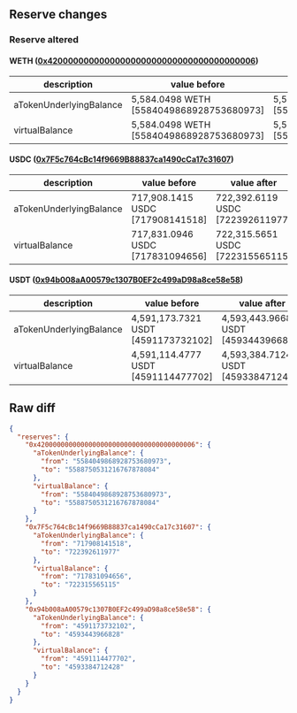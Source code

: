 ## Reserve changes

### Reserve altered

#### WETH ([0x4200000000000000000000000000000000000006](https://optimistic.etherscan.io/address/0x4200000000000000000000000000000000000006))

| description | value before | value after |
| --- | --- | --- |
| aTokenUnderlyingBalance | 5,584.0498 WETH [5584049868928753680973] | 5,588.7505 WETH [5588750531216767878084] |
| virtualBalance | 5,584.0498 WETH [5584049868928753680973] | 5,588.7505 WETH [5588750531216767878084] |


#### USDC ([0x7F5c764cBc14f9669B88837ca1490cCa17c31607](https://optimistic.etherscan.io/address/0x7F5c764cBc14f9669B88837ca1490cCa17c31607))

| description | value before | value after |
| --- | --- | --- |
| aTokenUnderlyingBalance | 717,908.1415 USDC [717908141518] | 722,392.6119 USDC [722392611977] |
| virtualBalance | 717,831.0946 USDC [717831094656] | 722,315.5651 USDC [722315565115] |


#### USDT ([0x94b008aA00579c1307B0EF2c499aD98a8ce58e58](https://optimistic.etherscan.io/address/0x94b008aA00579c1307B0EF2c499aD98a8ce58e58))

| description | value before | value after |
| --- | --- | --- |
| aTokenUnderlyingBalance | 4,591,173.7321 USDT [4591173732102] | 4,593,443.9668 USDT [4593443966828] |
| virtualBalance | 4,591,114.4777 USDT [4591114477702] | 4,593,384.7124 USDT [4593384712428] |


## Raw diff

```json
{
  "reserves": {
    "0x4200000000000000000000000000000000000006": {
      "aTokenUnderlyingBalance": {
        "from": "5584049868928753680973",
        "to": "5588750531216767878084"
      },
      "virtualBalance": {
        "from": "5584049868928753680973",
        "to": "5588750531216767878084"
      }
    },
    "0x7F5c764cBc14f9669B88837ca1490cCa17c31607": {
      "aTokenUnderlyingBalance": {
        "from": "717908141518",
        "to": "722392611977"
      },
      "virtualBalance": {
        "from": "717831094656",
        "to": "722315565115"
      }
    },
    "0x94b008aA00579c1307B0EF2c499aD98a8ce58e58": {
      "aTokenUnderlyingBalance": {
        "from": "4591173732102",
        "to": "4593443966828"
      },
      "virtualBalance": {
        "from": "4591114477702",
        "to": "4593384712428"
      }
    }
  }
}
```